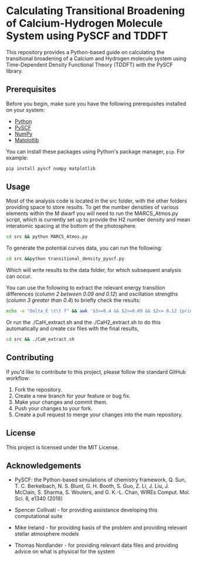 # Calculating Transitional Broadening of Calcium-Hydrogen Molecule System using PySCF and TDDFT

This repository provides a Python-based guide on calculating the transitional broadening of a Calcium and Hydrogen molecule system using Time-Dependent Density Functional Theory (TDDFT) with the PySCF library.

## Prerequisites

Before you begin, make sure you have the following prerequisites installed on your system:

- [Python](https://www.python.org/downloads/)
- [PySCF](http://pyscf.org/)
- [NumPy](https://numpy.org/)
- [Matplotlib](https://matplotlib.org/)

You can install these packages using Python's package manager, `pip`. For example:

```bash
pip install pyscf numpy matplotlib
```
## Usage

Most of the analysis code is located in the src folder, with the other folders providing space to store results. To get the number densities of various elements within the M dwarf you will need to run the MARCS_Atmos.py script, which is currently set up to provide the H2 number density and mean interatomic spacing at the bottom of the photosphere.

```bash
cd src && python MARCS_Atmos.py
```

To generate the potential curves data, you can run the following:

```bash
cd src &&python transitional_density_pyscf.py
```
Which will write results to the data folder, for which subsequent analysis can occur.

You can use the following to extract the relevant energy transition differences (_column 2 between 0.09 and 0.12_) and oscillation strengths (_column 3 greater than 0.4_) to briefly check the results:

```bash
echo -e "Delta_E \t\t f" && awk '$3>=0.4 && $2>=0.09 && $2<= 0.12 {print $2,$3}' Coarse_curve_data_Ca_H2_r16.25.csv
```

Or run the ./CaH_extract.sh and the ./CaH2_extract.sh to do this automatically and create csv files with the final results,

```bash
cd src && ./CaH_extract.sh
```

## Contributing

If you'd like to contribute to this project, please follow the standard GitHub workflow:

1. Fork the repository.
2. Create a new branch for your feature or bug fix.
3. Make your changes and commit them.
4. Push your changes to your fork.
5. Create a pull request to merge your changes into the main repository.

## License

This project is licensed under the MIT License.

## Acknowledgements

- PySCF: the Python-based simulations of chemistry framework, Q. Sun, T. C. Berkelbach, N. S. Blunt, G. H. Booth, S. Guo, Z. Li, J. Liu, J. McClain, S. Sharma, S. Wouters, and G. K.-L. Chan, WIREs Comput. Mol. Sci. 8, e1340 (2018)

- Spencer Collivati - for providing assistance developing this computational suite

- Mike Ireland - for providing basis of the problem and providing relevant stellar atmosphere models

- Thomas Nordlander - for providing relevant data files and providing advice on what is physical for the system

